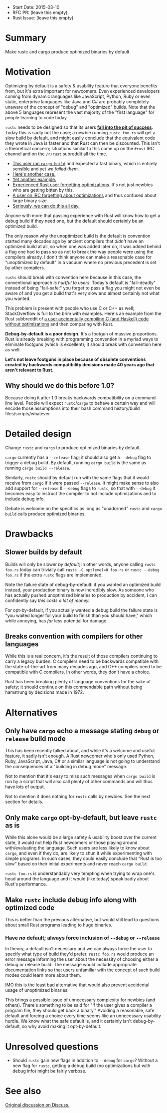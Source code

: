 - Start Date: 2015-03-10
- RFC PR: (leave this empty)
- Rust Issue: (leave this empty)

# Summary

Make rustc and cargo produce optimized binaries by default.

# Motivation


Optimizing by default is a safety & usability feature that everyone benefits
from, but it's extra important for newcomers. Even experienced developers coming
from dynamic languages like JavaScript, Python, Ruby or even static, enterprise
languages like Java and C# are probably completely unaware of the concept of
"debug" and "optimized" builds. Note that the above 5 languages represent the
vast majority of the "first language" for people learning to code today.

`rustc` needs to be designed so that its users **[fall into the pit of
success](http://english.stackexchange.com/questions/77535/what-does-falling-into-the-pit-of-success-mean/77541)**.
Today this is sadly not the case; a newbie running `rustc foo.rs` will get a
slow build by default, and might easily conclude that the equivalent code they
wrote in Java is faster and that Rust can then be discounted. This isn't a
theoretical concern; situations similar to this come up on the `#rust` IRC
channel and on the `/r/rust` subreddit all the time.

- [This user ran `cargo build`][ex1] and expected a fast binary, which is
  entirely sensible and yet _we failed them._
- [Here's another case.][ex2]
- [Yet another example.][ex3]
- [Experienced Rust user forgetting optimizations][ex6]. It's not just newbies
  who are getting bitten by this.
- [A user on IRC forgetting about optimizations][ex7] and thus confused about
  large binary size.
- [Seriously, we can do this all day.][ex4]

Anyone with more that passing experience with Rust will know how to get a debug
build if they need one, but the default should certainly be an optimized build.

The only reason why the unoptimized build is the default is convention started
many decades ago by ancient compilers that _didn't_ have an optimized build at
all, so when one was added later on, it was added behind a flag one had to pass
so as not to break the way people were using the compilers already. I don't
think anyone can make a reasonable case for "unoptimized by default" in a vacuum
where no previous precedent is set by other compilers.

`rustc` should break with convention here because in this case, the conventional
approach _is hurtful to users._ Today's default is "fail-deadly" instead of being
"fail-safe;" you forget to pass a flag you might not even be aware of and you
get a build that's very slow and almost certainly not what you wanted.

This problem is present with people who use C or C++ as well; StackOverflow
is full to the brim with examples. Here's an example from the Rust subbreddit of
[a user accidentally compiling C (and Haskell) code without optimizations][ex5]
and then comparing with Rust.

**Debug-by-default is a poor design.** It's a footgun of massive proportions.
Rust is already breaking with programming convention in a myriad ways to
eliminate footguns (which is excellent); it should break with convention here as
well.

**Let's not leave footguns in place because of obsolete conventions created by
backwards compatibility decisions made 40 years ago that aren't relevant to
Rust.**

## Why should we do this before 1.0?

Because doing it after 1.0 breaks backwards compatibility on a command-line
level. People will expect `rustc`/`cargo` to behave a certain way and will encode
those assumptions into their bash command history/build files/scripts/whatever.

# Detailed design

Change `rustc` and `cargo` to produce optimized binaries by default.

`cargo` currently has a `--release` flag; it should also get a `--debug` flag to
trigger a debug build. By default, running `cargo build` is the same as running
`cargo build --release`.

Similarly, `rustc` should by default run with the same flags that it would
receive from `cargo` if it were passed `--release`. It might make sense to also
add support for `--release` & `--debug` flags to `rustc`, so that with
`--debug` it becomes easy to instruct the compiler to not include optimizations
and to include debug info.

Debate is welcome on the specifics as long as "unadorned" `rustc` and `cargo
build` calls produce optimized binaries.

# Drawbacks

## Slower builds by default

Builds will only be slower _by default_; in other words, anyone calling `rustc
foo.rs` today can trivially call `rustc -C optlevel=0 foo.rs` or `rustc --debug
foo.rs` if the extra `rustc` flags are implemented.

Note the failure state of debug-by-default: if you wanted an optimized build
instead, your production binary is now incredibly slow. As someone who has
actually pushed unoptimized binaries to production by accident, I can
confidently say _this costs a lot of money._

For opt-by-default, if you actually wanted a debug build the failure state is
"you waited longer for your build to finish than you should have," which while
annoying, has _far_ less potential for damage.

## Breaks convention with compilers for other languages

While this is a real concern, it's the result of those compilers continuing to
carry a legacy burden. C compilers need to be backwards compatible with the
state-of-the-art from many decades ago, and C++ compilers need to be compatible
with C compilers. In other words, they don't have a choice.

Rust has been breaking plenty of language conventions for the sake of safety; it
should continue on this commendable path without being hamstrung by decisions
made in 1972.

# Alternatives

## Only have `cargo` echo a message stating `debug` or `release` build mode

This has been recently talked about, and while it's a welcome and useful
feature, it sadly isn't enough. A Rust newcomer who's only used Python, Ruby,
JavaScript, Java, C# or a similar language is not going to understand the
consequences of a "building in debug mode" message.

Not to mention that it's easy to miss such messages when `cargo build` is run by
a script that will also call plenty of other commands and will thus have lots of
output.

Not to mention it does nothing for `rustc` calls by newbies. See the next
section for details.

## Only make `cargo` opt-by-default, but leave `rustc` as is

While this alone would be a large safety & usability boost over the current
state, it would not help Rust newcomers or those playing around with/evaluating
the language. Such users are less likely to know about `cargo`, and even if they
do, are likely to shun it while experimenting with simple programs. In such
cases, they could easily conclude that "Rust is too slow" based on their initial
experiments and never reach `cargo build`.

`rustc foo.rs` is understandably very tempting when trying to wrap one's head around the
language and it would (like today) speak badly about Rust's performance.

## Make `rustc` include debug info along with optimized code

This is better than the previous alternative, but would still lead to questions
about small Rust programs leading to huge binaries.

### Have _no_ default; always force inclusion of `--debug` or `--release`

In theory, a default isn't necessary and we can always force the user to specify
what type of build they'd prefer. `rustc foo.rs` would produce an error message
informing the user about the necessity of choosing either a debug or release
build. The message would include appropriate documentation links so that users
unfamiliar with the concept of such build modes could learn more about them.

IMO this is the least bad alternative that would also prevent accidental usage
of unoptimized binaries.

This brings a possible issue of unnecessary complexity for newbies (and others).
There's something to be said for "if the user gives a compiler a program file,
they should get back a binary." Avoiding a reasonable, safe default and forcing
a choice every time seems like an unnecessary usability hurdle. We know what the
safe default is, and it certainly isn't debug-by-default, so why avoid making it
opt-by-default.

# Unresolved questions

- Should `rustc` gain new flags in addition to `--debug` for `cargo`? Without a
  new flag for `rustc`, getting a debug build (no optimizations but with debug
  info) might be fairly verbose.

# See also

[Original discussion on Discuss.](http://internals.rust-lang.org/t/optimizing-by-default/1532)

[ex1]: http://www.reddit.com/r/rust/comments/2vzxjr/poor_http_performance_iron_framework/
[ex2]: http://learncamlirust.blogspot.de/2015/02/day-1-porting-rollingsum.html
[ex3]: http://www.reddit.com/r/rust/comments/2xccw8/performance_of_reading_a_large_file/coyuz8l
[ex4]: https://www.reddit.com/r/rust/comments/2yk5z7/why_this_rust_code_slower_than_c/
[ex5]: https://www.reddit.com/r/rust/comments/2y0bas/benchmark_rustnom_vs_haskellattoparsec_vs_chammer/cp51mxe
[ex6]: https://botbot.me/mozilla/rust/2015-03-06/?msg=33512540&page=14
[ex7]: https://botbot.me/mozilla/rust/2015-02-18/?msg=32236594&page=5
